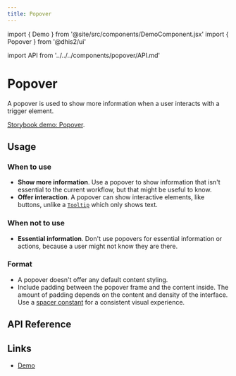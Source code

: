```yaml
---
title: Popover
---
```


import { Demo } from '@site/src/components/DemoComponent.jsx'
import { Popover } from '@dhis2/ui'

import API from '../../../components/popover/API.md'

# Popover

A popover is used to show more information when a user interacts with a trigger element.

<Demo>
    <p><a href="/demo/?path=/story/popover--default" target="_blank">Storybook demo: Popover</a>.</p> 
</Demo>

## Usage

### When to use

-   **Show more information**. Use a popover to show information that isn't essential to the current workflow, but that might be useful to know.
-   **Offer interaction**. A popover can show interactive elements, like buttons, unlike a [`Tooltip`](tooltip.md) which only shows text.

### When not to use

-   **Essential information**. Don't use popovers for essential information or actions, because a user might not know they are there.

### Format

-   A popover doesn't offer any default content styling.
-   Include padding between the popover frame and the content inside. The amount of padding depends on the content and density of the interface. Use a [spacer constant](../utilities/constants.md) for a consistent visual experience.

## API Reference

<API />

## Links

-   [Demo](/demo/?path=/story/popover--default)
